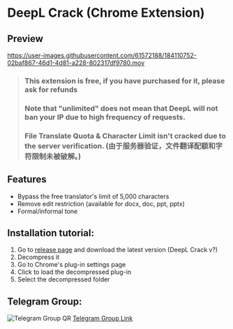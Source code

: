 # DeepL Crack (Chrome Extension)

## Preview
https://user-images.githubusercontent.com/61572188/184110752-02baf867-46d1-4d81-a228-802317df9780.mov

> ### This extension is free, if you have purchased for it, please ask for refunds
> ### Note that "unlimited" does not mean that DeepL will not ban your IP due to high frequency of requests.
> ### File Translate Quota & Character Limit isn't cracked due to the server verification. (由于服务器验证，文件翻译配额和字符限制未被破解。)

## Features

- Bypass the free translator's limit of 5,000 characters
- Remove edit restriction (available for docx, doc, ppt, pptx)
- Formal/informal tone

## Installation tutorial:

1. Go to [release page](https://github.com/blueagler/DeepL-Crack/releases) and download the latest version (DeepL Crack v?)
2. Decompress it
3. Go to Chrome's plug-in settings page
4. Click to load the decompressed plug-in
5. Select the decompressed folder

## Telegram Group:
![Telegram Group QR](https://user-images.githubusercontent.com/61572188/183508789-3f1e9d8f-44c0-4a12-b6be-c647ecb06a65.jpg)
[Telegram Group Link](https://t.me/DeepL_Crack)
